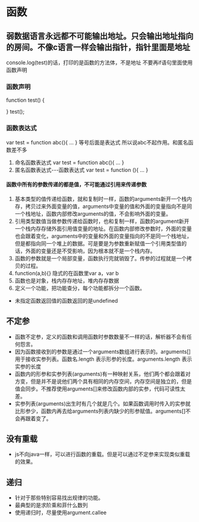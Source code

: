 # 函数

## 弱数据语言永远都不可能输出地址。只会输出地址指向的房间。不像c语言一样会输出指针，指针里面是地址

console.log(test)的话，打印的是函数的方法体，不是地址
不要再if语句里面使用函数声明

### 函数声明

function test() {

}
test();

### 函数表达式

var test = function abc(){
    ...
}
等号后面是表达式 所以说abc不起作用。和匿名函数差不多

1. 命名函数表达式
var test = function abc(){
    ...
}
2. 匿名函数表达式---函数表达式
var test = function (){
    ...
}

#### 函数中所有的参数传递的都是值，不可能通过引用来传递参数

1. 基本类型的值传递给函数，就和复制时一样，函数的arguments新开一个栈内存，拷贝过来外面变量的值，arguments中变量的值和外面的变量指向不是同一个栈地址，函数内部修改arguments的值，不会影响外面的变量。
2. 引用类型数值当做参数传递给函数时，也和复制一样，函数的argument新开一个栈内存存储外面引用值变量的地址。在函数内部修改参数时，外面的变量也会跟着变化，arguments中的变量和外面的变量指向的不是同一个栈地址，但是都指向同一个堆上的数据。可是要是为参数重新赋值一个引用类型值的话，外面的变量还是不受影响，因为根本就不是一个栈内存。
3. 函数的参数就是一个局部变量，函数执行完就销毁了。传参的过程就是一个拷贝的过程。
4. function(a,b){} 隐式的在函数里var a，var b
5. 函数也是对象，栈内存存地址，堆内存存数据
6. 定义一个功能，把功能查分，每个功能都拆分一个函数。

* 未指定函数返回值的函数返回的是undefined

## 不定参

* 函数不定参，定义的函数和调用函数时参数数量不一样的话，解析器不会有任何怨言。
* 因为函数接收到的参数是通过一个arguments数组进行表示的。arguments[]用于接收实参列表。函数名.length 表示形参的长度。arguments.length 表示实参的长度
* 函数内的形参和实参列表(arguments)有一种映射关系，他们两个都会跟着对方变，但是并不是说他们两个具有相同的内存空间，内存空间是独立的，但是值会同步。不推荐使用arguments[]来修改函数内部的实参，代码可读性太差。
* 实参列表(arguments)出生时有几个就是几个。如果函数调用时传入的实参就比形参少，函数内再去给arguments列表内缺少的形参赋值。arguments[]不会再跟着变了。

## 没有重载

* js不向java一样，可以进行函数的重载。但是可以通过不定参来实现类似重载的效果。

## 递归

* 针对于那些特别容易找出规律的功能。
* 最典型的是求阶乘和菲什么数列
* 使用递归时，尽量使用argument.callee
